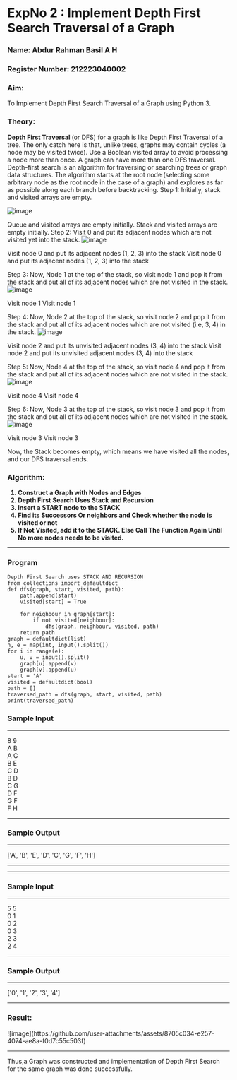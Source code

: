<h1>ExpNo 2 : Implement Depth First Search Traversal of a Graph</h1> 
<h3>Name: Abdur Rahman Basil A H </h3>
<h3>Register Number: 212223040002     </h3>
<H3>Aim:</H3>
<p> To Implement Depth First Search Traversal of a Graph using Python 3.</p>
<h3>Theory:</h3>
<strong>Depth First Traversal </strong>(or DFS) for a graph is like Depth First Traversal of a tree. The only catch here is that, unlike trees, graphs may contain cycles (a node may be visited twice). Use a Boolean visited array to avoid processing a node more than once. A graph can have more than one DFS traversal. 
Depth-first search is an algorithm for traversing or searching trees or graph data structures. The algorithm starts at the root node (selecting some arbitrary node as the root node in the case of a graph) and explores as far as possible along each branch before backtracking.
Step 1: Initially, stack and visited arrays are empty.

 ![image](https://github.com/natsaravanan/19AI405FUNDAMENTALSOFARTIFICIALINTELLIGENCE/assets/87870499/640b3c6f-3ac1-49a2-a955-68da9a71f446)


Queue and visited arrays are empty initially.
Stack and visited arrays are empty initially.
Step 2: Visit 0 and put its adjacent nodes which are not visited yet into the stack.
 ![image](https://github.com/natsaravanan/19AI405FUNDAMENTALSOFARTIFICIALINTELLIGENCE/assets/87870499/86dcf7d9-1f9d-49b0-a821-5976a6e77606)

 Visit node 0 and put its adjacent nodes (1, 2, 3) into the stack
 Visit node 0 and put its adjacent nodes (1, 2, 3) into the stack

Step 3: Now, Node 1 at the top of the stack, so visit node 1 and pop it from the stack and put all of its adjacent nodes which are not visited in the stack.
 ![image](https://github.com/natsaravanan/19AI405FUNDAMENTALSOFARTIFICIALINTELLIGENCE/assets/87870499/e6017942-08b1-4742-87ad-c97eb97bf985)

Visit node 1
 Visit node 1

Step 4: Now, Node 2 at the top of the stack, so visit node 2 and pop it from the stack and put all of its adjacent nodes which are not visited (i.e, 3, 4) in the stack.
 ![image](https://github.com/natsaravanan/19AI405FUNDAMENTALSOFARTIFICIALINTELLIGENCE/assets/87870499/6e6d123c-60ae-4f9c-a27c-c4fc7e57d57c)

 Visit node 2 and put its unvisited adjacent nodes (3, 4) into the stack
 Visit node 2 and put its unvisited adjacent nodes (3, 4) into the stack

Step 5: Now, Node 4 at the top of the stack, so visit node 4 and pop it from the stack and put all of its adjacent nodes which are not visited in the stack.
 ![image](https://github.com/natsaravanan/19AI405FUNDAMENTALSOFARTIFICIALINTELLIGENCE/assets/87870499/20b76a05-5668-4da5-8189-e10fb1bb7238)

 Visit node 4
 Visit node 4

Step 6: Now, Node 3 at the top of the stack, so visit node 3 and pop it from the stack and put all of its adjacent nodes which are not visited in the stack.
 ![image](https://github.com/natsaravanan/19AI405FUNDAMENTALSOFARTIFICIALINTELLIGENCE/assets/87870499/3b88f04a-7846-4f75-89b4-22bbd5b48e52)

Visit node 3
Visit node 3

Now, the Stack becomes empty, which means we have visited all the nodes, and our DFS traversal ends.

<h3>Algorithm:</h3>
<B><ol>
 <li>Construct a Graph with Nodes and Edges</li>
 <li>Depth First Search Uses Stack and Recursion</li>
 <li>Insert a START node to the STACK</li>
 <li>Find its Successors Or neighbors and Check whether the node is visited or not</li>
 <li>If Not Visited, add it to the STACK. Else Call The Function Again Until No more nodes needs to be visited.</li>
</ol></B>

<hr>
<h3>Program</h3>

```
Depth First Search uses STACK AND RECURSION
from collections import defaultdict
def dfs(graph, start, visited, path):
    path.append(start)  
    visited[start] = True 
   
    for neighbour in graph[start]:
        if not visited[neighbour]:
            dfs(graph, neighbour, visited, path)
    return path
graph = defaultdict(list)
n, e = map(int, input().split())  
for i in range(e):
    u, v = input().split()  
    graph[u].append(v)
    graph[v].append(u)  
start = 'A'
visited = defaultdict(bool)
path = []
traversed_path = dfs(graph, start, visited, path)
print(traversed_path)
```

<h3>Sample Input</h3>
<hr>
8 9 <BR>
A B <BR>
A C <BR>
B E <BR>
C D <BR>
B D <BR>
C G <BR>
D F <BR>
G F <BR>
F H <BR>
<hr>
<h3>Sample Output</h3>
<hr>
['A', 'B', 'E', 'D', 'C', 'G', 'F', 'H']

<hr>

<hr>
<h3>Sample Input</h3>
<hr>
5 5 <BR>
0 1 <BR>
0 2 <BR>
0 3 <BR>
2 3 <BR>
2 4 <BR>
<hr>
<h3>Sample Output</h3>
<hr>
['0', '1', '2', '3', '4']

<hr>
<h3>Result:</h3>
![image](https://github.com/user-attachments/assets/8705c034-e257-4074-ae8a-f0d7c55c503f)

<hr>
<p>Thus,a Graph was constructed and implementation of Depth First Search for the same graph was done successfully.</p>

